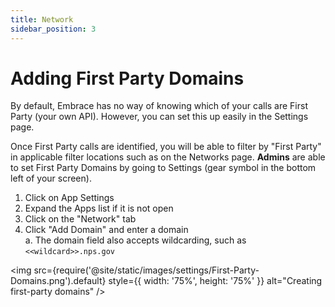 ```yaml
---
title: Network
sidebar_position: 3
---
```


# Adding First Party Domains

By default, Embrace has no way of knowing which of your calls are First Party (your own API). However, you can set this up easily in the Settings page.

Once First Party calls are identified, you will be able to filter by "First Party" in applicable filter locations such as on the Networks page. **Admins** are able to set First Party Domains by going to Settings (gear symbol in the bottom left of your screen).  

1. Click on App Settings
2. Expand the Apps list if it is not open
3. Click on the "Network" tab
4. Click "Add Domain" and enter a domain\
    a. The domain field also accepts wildcarding, such as `<<wildcard>>.nps.gov`

<img src={require('@site/static/images/settings/First-Party-Domains.png').default} style={{ width: '75%', height: '75%' }} alt="Creating first-party domains" />
